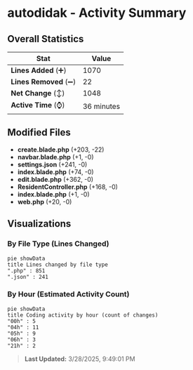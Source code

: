 # autodidak - Activity Summary 

## Overall Statistics

| Stat                   | Value                                                             |
| ---------------------- | ----------------------------------------------------------------- |
| **Lines Added** (➕)   | 1070                                          |
| **Lines Removed** (➖) | 22                                        |
| **Net Change** (↕)    | 1048                |
| **Active Time** (⌚)   | 36 minutes |


## Modified Files
- **create.blade.php** (+203, -22)
- **navbar.blade.php** (+1, -0)
- **settings.json** (+241, -0)
- **index.blade.php** (+74, -0)
- **edit.blade.php** (+362, -0)
- **ResidentController.php** (+168, -0)
- **index.blade.php** (+1, -0)
- **web.php** (+20, -0)

## Visualizations

### By File Type (Lines Changed)

```mermaid
pie showData
title Lines changed by file type
".php" : 851
".json" : 241
```

### By Hour (Estimated Activity Count)

```mermaid
pie showData
title Coding activity by hour (count of changes)
"00h" : 5
"04h" : 11
"05h" : 9
"06h" : 3
"21h" : 2
```


> **Last Updated:** 3/28/2025, 9:49:01 PM